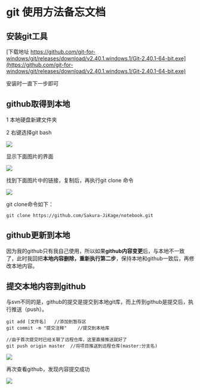 # git 使用方法备忘文档

## 安装git工具

[下载地址 https://github.com/git-for-windows/git/releases/download/v2.40.1.windows.1/Git-2.40.1-64-bit.exe](https://github.com/git-for-windows/git/releases/download/v2.40.1.windows.1/Git-2.40.1-64-bit.exe)

安装时一直下一步即可

## github取得到本地

1 本地硬盘新建文件夹

2 右键选择git bash

![](/tupian/git/001.png)

显示下面图片的界面

![](/tupian/git/002.png)

找到下面图片中的链接，复制后，再执行git clone 命令

![](/tupian/git/003.png)

git clone命令如下：

```
git clone https://github.com/Sakura-JiKage/notebook.git
```

## github更新到本地

因为我的github只有我自己使用，所以如果**github内容变更**后，与本地不一致了，此时我回把**本地内容删除，重新执行第二步**，保持本地和github一致后，再修改本地内容。



## 提交本地内容到github

与svn不同的是，github的提交是提交到本地git库，而上传到github是提交后，执行推送（push）。

```
git add [文件名]	//添加到暂存区
git commit -m "提交注释"	//提交到本地库

//由于首次提交时已经关联了远程仓库，这里直接推送就好了
git push origin master	//将项目推送到远程仓库(master:分支名)
```

![](/tupian/git/004.png)

再次查看github，发现内容提交成功

![](/tupian/git/005.png)